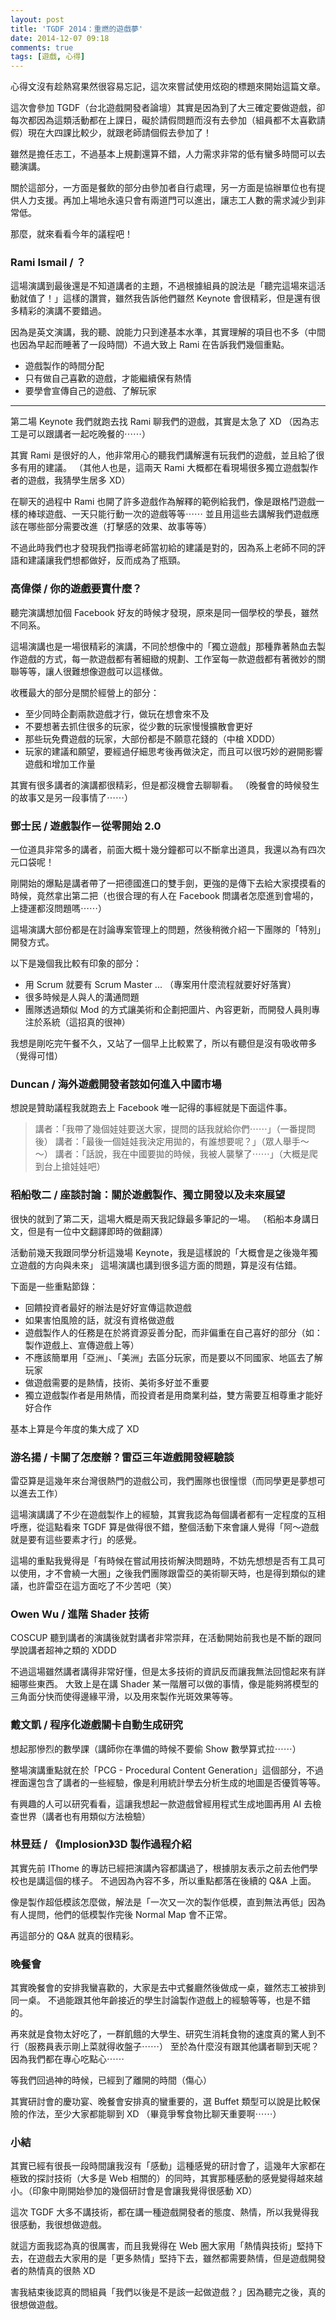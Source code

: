 ```yaml
---
layout: post
title: 'TGDF 2014：重燃的遊戲夢'
date: 2014-12-07 09:18
comments: true
tags: [遊戲, 心得]
---
```

心得文沒有趁熱寫果然很容易忘記，這次來嘗試使用炫砲的標題來開始這篇文章。

這次會參加 TGDF（台北遊戲開發者論壇）其實是因為到了大三確定要做遊戲，卻每次都因為這類活動都在上課日，礙於請假問題而沒有去參加（組員都不太喜歡請假）現在大四課比較少，就跟老師請個假去參加了！

雖然是擔任志工，不過基本上規劃還算不錯，人力需求非常的低有蠻多時間可以去聽演講。

關於這部分，一方面是餐飲的部分由參加者自行處理，另一方面是協辦單位也有提供人力支援。再加上場地永遠只會有兩道門可以進出，讓志工人數的需求減少到非常低。

那麼，就來看看今年的議程吧！

<!-- more -->

### Rami Ismail / ？

這場演講到最後還是不知道講者的主題，不過根據組員的說法是「聽完這場來這活動就值了！」這樣的讚賞，雖然我告訴他們雖然 Keynote 會很精彩，但是還有很多精彩的演講不要錯過。

因為是英文演講，我的聽、說能力只到達基本水準，其實理解的項目也不多（中間也因為早起而睡著了一段時間）不過大致上 Rami 在告訴我們幾個重點。

* 遊戲製作的時間分配
* 只有做自己喜歡的遊戲，才能繼續保有熱情
* 要學會宣傳自己的遊戲、了解玩家

---

第二場 Keynote 我們就跑去找 Rami 聊我們的遊戲，其實是太急了 XD （因為志工是可以跟講者一起吃晚餐的⋯⋯）

其實 Rami 是很好的人，他非常用心的聽我們講解還有玩我們的遊戲，並且給了很多有用的建議。
（其他人也是，這兩天 Rami 大概都在看現場很多獨立遊戲製作者的遊戲，我猜學生居多 XD）

在聊天的過程中 Rami 也開了許多遊戲作為解釋的範例給我們，像是跟格鬥遊戲一樣的棒球遊戲、一天只能行動一次的遊戲等等⋯⋯
並且用這些去講解我們遊戲應該在哪些部分需要改進（打擊感的效果、故事等等）

不過此時我們也才發現我們指導老師當初給的建議是對的，因為系上老師不同的評語和建議讓我們想都做好，反而成為了瓶頸。

### 高偉傑 / 你的遊戲要賣什麼？

聽完演講想加個 Facebook 好友的時候才發現，原來是同一個學校的學長，雖然不同系。

這場演講也是一場很精彩的演講，不同於想像中的「獨立遊戲」那種靠著熱血去製作遊戲的方式，每一款遊戲都有著細緻的規劃、工作室每一款遊戲都有著微妙的關聯等等，讓人很難想像遊戲可以這樣做。

收穫最大的部分是關於經營上的部分：

* 至少同時企劃兩款遊戲才行，做玩在想會來不及
* 不要想著去抓住很多的玩家，從少數的玩家慢慢擴散會更好
* 那些玩免費遊戲的玩家，大部份都是不願意花錢的（中槍 XDDD）
* 玩家的建議和願望，要經過仔細思考後再做決定，而且可以很巧妙的避開影響遊戲和增加工作量

其實有很多講者的演講都很精彩，但是都沒機會去聊聊看。
（晚餐會的時候發生的故事又是另一段事情了⋯⋯）

### 鄧士民 / 遊戲製作－從零開始 2.0

一位道具非常多的講者，前面大概十幾分鐘都可以不斷拿出道具，我還以為有四次元口袋呢！

剛開始的爆點是講者帶了一把德國進口的雙手劍，更強的是傳下去給大家摸摸看的時候，竟然拿出第二把（也很合理的有人在 Facebook 問講者怎麼進到會場的，上捷運都沒問題嗎⋯⋯）

這場演講大部份都是在討論專案管理上的問題，然後稍微介紹一下團隊的「特別」開發方式。

以下是幾個我比較有印象的部分：

* 用 Scrum 就要有 Scrum Master ... （專案用什麼流程就要好好落實）
* 很多時候是人與人的溝通問題
* 團隊透過類似 Mod 的方式讓美術和企劃把圖片、內容更新，而開發人員則專注於系統（這招真的很神）

我想是剛吃完午餐不久，又站了一個早上比較累了，所以有聽但是沒有吸收帶多（覺得可惜）

### Duncan / 海外遊戲開發者該如何進入中國市場

想說是贊助議程我就跑去上 Facebook 唯一記得的事經就是下面這件事。

> 講者：「我帶了幾個娃娃要送大家，提問的話我就給你們⋯⋯」（一番提問後）
> 講者：「最後一個娃娃我決定用拋的，有誰想要呢？」（眾人舉手～～）
> 講者：「話說，我在中國要拋的時候，我被人襲擊了⋯⋯」（大概是爬到台上搶娃娃吧）

### 稻船敬二 / 座談討論：關於遊戲製作、獨立開發以及未來展望

很快的就到了第二天，這場大概是兩天我記錄最多筆記的一場。
（稻船本身講日文，但是有一位中文翻譯即時的做翻譯）

活動前幾天我跟同學分析這幾場 Keynote，我是這樣說的「大概會是之後幾年獨立遊戲的方向與未來」
這場演講也講到很多這方面的問題，算是沒有估錯。

下面是一些重點節錄：

* 回饋投資者最好的辦法是好好宣傳這款遊戲
* 如果害怕風險的話，就沒有資格做遊戲
* 遊戲製作人的任務是在於將資源妥善分配，而非偏重在自己喜好的部分（如：製作遊戲上、宣傳遊戲上等）
* 不應該簡單用「亞洲」、「美洲」去區分玩家，而是要以不同國家、地區去了解玩家
* 做遊戲需要的是熱情，技術、美術多好並不重要
* 獨立遊戲製作者是用熱情，而投資者是用商業利益，雙方需要互相尊重才能好好合作

基本上算是今年度的集大成了 XD

### 游名揚 / 卡關了怎麼辦？雷亞三年遊戲開發經驗談

雷亞算是這幾年來台灣很熱門的遊戲公司，我們團隊也很憧憬（而同學更是夢想可以進去工作）

這場演講講了不少在遊戲製作上的經驗，其實我認為每個講者都有一定程度的互相呼應，從這點看來 TGDF 算是做得很不錯，整個活動下來會讓人覺得「阿～遊戲就是要有這些要素才行」的感覺。

這場的重點我覺得是「有時候在嘗試用技術解決問題時，不妨先想想是否有工具可以使用，才不會繞一大圈」之後我們團隊跟雷亞的美術聊天時，也是得到類似的建議，也許雷亞在這方面吃了不少苦吧（笑）

### Owen Wu / 進階 Shader 技術

COSCUP 聽到講者的演講後就對講者非常崇拜，在活動開始前我也是不斷的跟同學說講者超神之類的 XDDD

不過這場雖然講者講得非常好懂，但是太多技術的資訊反而讓我無法回憶起來有詳細哪些東西。
大致上是在講 Shader 某一階層可以做的事情，像是能夠將模型的三角面分快而使得邊緣平滑，以及用來製作光斑效果等等。

### 戴文凱 / 程序化遊戲關卡自動生成研究

想起那慘烈的數學課（講師你在準備的時候不要偷 Show 數學算式拉⋯⋯）

整場演講重點就在於「PCG - Procedural Content Generation」這個部分，不過裡面還包含了講者的一些經驗，像是利用統計學去分析生成的地圖是否優質等等。

有興趣的人可以研究看看，這讓我想起一款遊戲曾經用程式生成地圖再用 AI 去檢查世界（講者也有用類似方法檢驗）

### 林昱廷 / 《Implosion》3D 製作過程介紹

其實先前 IThome 的專訪已經把演講內容都講過了，根據朋友表示之前去他們學校也是講這個的樣子。
不過因為內容不多，所以重點都落在後續的 Q&A 上面。

像是製作超低模該怎麼做，解法是「一次又一次的製作低模，直到無法再低」因為有人提問，他們的低模製作完後 Normal Map 會不正常。

再這部分的 Q&A 就真的很精彩。

### 晚餐會

其實晚餐會的安排我蠻喜歡的，大家是去中式餐廳然後做成一桌，雖然志工被排到同一桌。
不過能跟其他年齡接近的學生討論製作遊戲上的經驗等等，也是不錯的。

再來就是食物太好吃了，一群飢餓的大學生、研究生消耗食物的速度真的驚人到不行（服務員表示剛上菜就得收盤子⋯⋯）
至於為什麼沒有跟其他講者聊到天呢？因為我們都在專心吃點心⋯⋯

等我們回過神的時候，已經到了離開的時間（傷心）

其實研討會的慶功宴、晚餐會安排真的蠻重要的，選 Buffet 類型可以說是比較保險的作法，至少大家都能聊到 XD
（畢竟爭奪食物比聊天重要啊⋯⋯）

### 小結

其實已經有很長一段時間讓我沒有「感動」這種感覺的研討會了，這幾年大家都在極致的探討技術（大多是 Web 相關的）的同時，其實那種感動的感覺變得越來越小。（印象中剛開始參加的幾個研討會是會讓我覺得很感動 XD）

這次 TGDF 大多不講技術，都在講一種遊戲開發者的態度、熱情，所以我覺得我很感動，我很想做遊戲。

就這方面我認為真的很厲害，而且我覺得在 Web 圈大家用「熱情與技術」堅持下去，在遊戲去大家用的是「更多熱情」堅持下去，雖然都需要熱情，但是遊戲開發者的熱情真的很熱 XD

害我結束後認真的問組員「我們以後是不是該一起做遊戲？」因為聽完之後，真的很想做遊戲。

